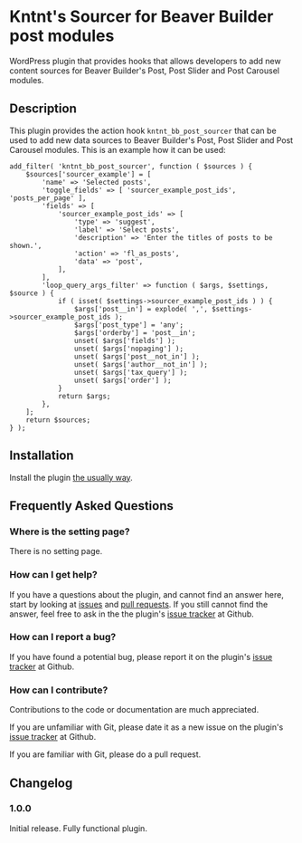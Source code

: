 # Kntnt's Sourcer for Beaver Builder post modules

WordPress plugin that provides hooks that allows developers to add new content sources for Beaver Builder's Post, Post Slider and Post Carousel modules.

## Description

This plugin provides the action hook `kntnt_bb_post_sourcer` that can be used
to add new data sources to Beaver Builder's Post, Post Slider and Post Carousel
modules. This is an example how it can be used:

    add_filter( 'kntnt_bb_post_sourcer', function ( $sources ) {
    	$sources['sourcer_example'] = [
    		'name' => 'Selected posts',
    		'toggle_fields' => [ 'sourcer_example_post_ids', 'posts_per_page' ],
    		'fields' => [
    			'sourcer_example_post_ids' => [
    				'type' => 'suggest',
    				'label' => 'Select posts',
    				'description' => 'Enter the titles of posts to be shown.',
    				'action' => 'fl_as_posts',
    				'data' => 'post',
    			],
    		],
    		'loop_query_args_filter' => function ( $args, $settings, $source ) {
    			if ( isset( $settings->sourcer_example_post_ids ) ) {
    				$args['post__in'] = explode( ',', $settings->sourcer_example_post_ids );
    				$args['post_type'] = 'any';
    				$args['orderby'] = 'post__in';
    				unset( $args['fields'] );
    				unset( $args['nopaging'] );
    				unset( $args['post__not_in'] );
    				unset( $args['author__not_in'] );
    				unset( $args['tax_query'] );
    				unset( $args['order'] );
    			}
    			return $args;
    		},
    	];
    	return $sources;
    } );

## Installation

Install the plugin [the usually way](https://codex.wordpress.org/Managing_Plugins#Installing_Plugins).

## Frequently Asked Questions

### Where is the setting page?

There is no setting page.

### How can I get help?

If you have a questions about the plugin, and cannot find an answer here, start by looking at [issues](https://github.com/Kntnt/kntnt-bb-post-sourcer/issues) and [pull requests](https://github.com/Kntnt/kntnt-bb-post-sourcer/pulls). If you still cannot find the answer, feel free to ask in the the plugin's [issue tracker](https://github.com/Kntnt/kntnt-bb-post-sourcer/issues) at Github.

### How can I report a bug?

If you have found a potential bug, please report it on the plugin's [issue tracker](https://github.com/Kntnt/kntnt-bb-post-sourcer/issues) at Github.

### How can I contribute?

Contributions to the code or documentation are much appreciated.

If you are unfamiliar with Git, please date it as a new issue on the plugin's [issue tracker](https://github.com/Kntnt/kntnt-bb-post-sourcer/issues) at Github.

If you are familiar with Git, please do a pull request.

## Changelog

### 1.0.0

Initial release. Fully functional plugin.
